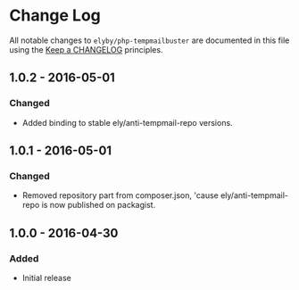 # Change Log

All notable changes to `elyby/php-tempmailbuster` are documented in this file using the
[Keep a CHANGELOG](http://keepachangelog.com/) principles.

## 1.0.2 - 2016-05-01

### Changed
* Added binding to stable ely/anti-tempmail-repo versions.

## 1.0.1 - 2016-05-01

### Changed
* Removed repository part from composer.json, 'cause ely/anti-tempmail-repo is now published on packagist.

## 1.0.0 - 2016-04-30

### Added
* Initial release
